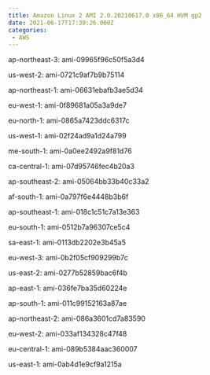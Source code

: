 ```yaml
---
title: Amazon Linux 2 AMI 2.0.20210617.0 x86_64 HVM gp2
date: 2021-06-17T17:39:26.000Z
categories:
 - AWS
---
```


ap-northeast-3: ami-09965f96c50f5a3d4

us-west-2: ami-0721c9af7b9b75114

ap-northeast-1: ami-06631ebafb3ae5d34

eu-west-1: ami-0f89681a05a3a9de7

eu-north-1: ami-0865a7423ddc6317c

us-west-1: ami-02f24ad9a1d24a799

me-south-1: ami-0a0ee2492a9f81d76

ca-central-1: ami-07d95746fec4b20a3

ap-southeast-2: ami-05064bb33b40c33a2

af-south-1: ami-0a797f6e4448b3b6f

ap-southeast-1: ami-018c1c51c7a13e363

eu-south-1: ami-0512b7a96307ce5c4

sa-east-1: ami-0113db2202e3b45a5

eu-west-3: ami-0b2f05cf909299b7c

us-east-2: ami-0277b52859bac6f4b

ap-east-1: ami-036fe7ba35d60224e

ap-south-1: ami-011c99152163a87ae

ap-northeast-2: ami-086a3601cd7a83590

eu-west-2: ami-033af134328c47f48

eu-central-1: ami-089b5384aac360007

us-east-1: ami-0ab4d1e9cf9a1215a

